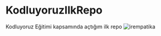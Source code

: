 # KodluyoruzIlkRepo
Kodluyoruz Eğitimi kapsamında açtığım ilk repo
![irempatika](https://user-images.githubusercontent.com/81981473/200926644-a7213aa4-38f3-4eca-83ed-1ad21755922d.png)

